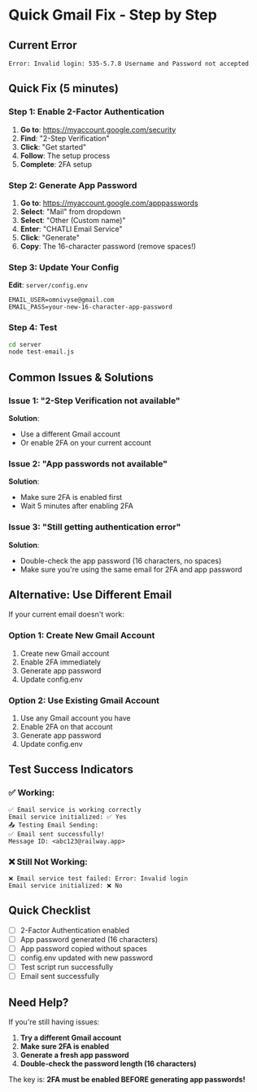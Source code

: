 # Quick Gmail Fix - Step by Step

## Current Error
```
Error: Invalid login: 535-5.7.8 Username and Password not accepted
```

## Quick Fix (5 minutes)

### **Step 1: Enable 2-Factor Authentication**
1. **Go to**: https://myaccount.google.com/security
2. **Find**: "2-Step Verification"
3. **Click**: "Get started"
4. **Follow**: The setup process
5. **Complete**: 2FA setup

### **Step 2: Generate App Password**
1. **Go to**: https://myaccount.google.com/apppasswords
2. **Select**: "Mail" from dropdown
3. **Select**: "Other (Custom name)"
4. **Enter**: "CHATLI Email Service"
5. **Click**: "Generate"
6. **Copy**: The 16-character password (remove spaces!)

### **Step 3: Update Your Config**
**Edit**: `server/config.env`
```env
EMAIL_USER=omnivyse@gmail.com
EMAIL_PASS=your-new-16-character-app-password
```

### **Step 4: Test**
```bash
cd server
node test-email.js
```

## Common Issues & Solutions

### **Issue 1: "2-Step Verification not available"**
**Solution**: 
- Use a different Gmail account
- Or enable 2FA on your current account

### **Issue 2: "App passwords not available"**
**Solution**: 
- Make sure 2FA is enabled first
- Wait 5 minutes after enabling 2FA

### **Issue 3: "Still getting authentication error"**
**Solution**:
- Double-check the app password (16 characters, no spaces)
- Make sure you're using the same email for 2FA and app password

## Alternative: Use Different Email

If your current email doesn't work:

### **Option 1: Create New Gmail Account**
1. Create new Gmail account
2. Enable 2FA immediately
3. Generate app password
4. Update config.env

### **Option 2: Use Existing Gmail Account**
1. Use any Gmail account you have
2. Enable 2FA on that account
3. Generate app password
4. Update config.env

## Test Success Indicators

### **✅ Working:**
```
✅ Email service is working correctly
Email service initialized: ✅ Yes
📤 Testing Email Sending:
✅ Email sent successfully!
Message ID: <abc123@railway.app>
```

### **❌ Still Not Working:**
```
❌ Email service test failed: Error: Invalid login
Email service initialized: ❌ No
```

## Quick Checklist

- [ ] 2-Factor Authentication enabled
- [ ] App password generated (16 characters)
- [ ] App password copied without spaces
- [ ] config.env updated with new password
- [ ] Test script run successfully
- [ ] Email sent successfully

## Need Help?

If you're still having issues:
1. **Try a different Gmail account**
2. **Make sure 2FA is enabled**
3. **Generate a fresh app password**
4. **Double-check the password length (16 characters)**

The key is: **2FA must be enabled BEFORE generating app passwords!** 
